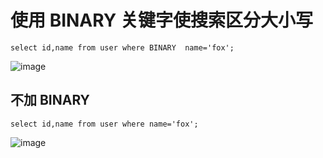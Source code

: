 # 使用 BINARY 关键字使搜索区分大小写

```
select id,name from user where BINARY  name='fox';
```

![image](https://img-blog.csdnimg.cn/20191104100403559.png)


## 不加 BINARY  

```
select id,name from user where name='fox';
```

![image](https://img-blog.csdnimg.cn/20191104100748679.png)

